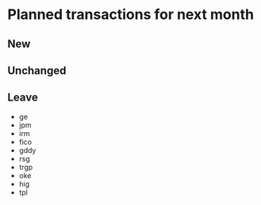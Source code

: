 # Planned transactions for next month

## New

## Unchanged

## Leave
- ge
- jpm
- irm
- fico
- gddy
- rsg
- trgp
- oke
- hig
- tpl